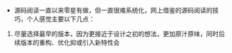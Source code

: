 - 源码阅读一直以来零星有做，但一直很难系统化，网上借鉴的源码阅读的技巧，个人感觉主要以下几点：
1. 尽量选择最早的版本，因为更接近于设计之初的想法，更加原汁原味，同时后续版本的重构、优化抑或引入新特性会